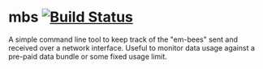 # mbs [![Build Status](https://img.shields.io/travis/laserpants/mbs/master.svg?style=flat)](https://travis-ci.org/laserpants/mbs)

A simple command line tool to keep track of the "em-bees" sent and received 
over a network interface. Useful to monitor data usage against a pre-paid data 
bundle or some fixed usage limit.
